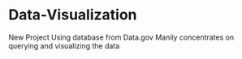 Data-Visualization
==================
New Project 
Using database from Data.gov 
Manily concentrates on querying and visualizing the data
